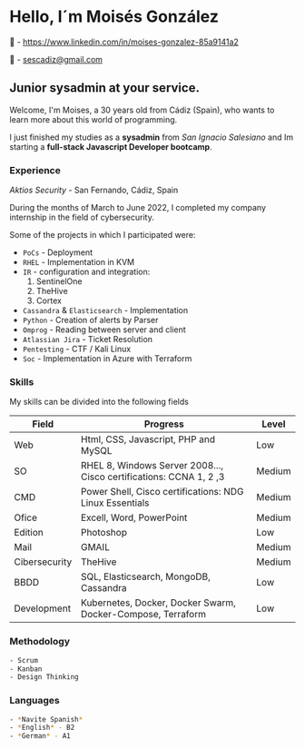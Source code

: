 
# Hello, I´m Moisés González

🏢 - https://www.linkedin.com/in/moises-gonzalez-85a9141a2

📧 - sescadiz@gmail.com

## Junior sysadmin at your service.

Welcome, I'm Moises, a 30 years old from Cádiz (Spain), who wants to learn more about this world of programming.

I just finished my studies as a **sysadmin** from *San Ignacio Salesiano* and Im starting a **full-stack Javascript Developer bootcamp**.

### Experience

*Aktios Security* - San Fernando, Cádiz, Spain

During the months of March to June 2022, I completed my company internship in the field of cybersecurity.
    
Some of the projects in which I participated were:
        
* `PoCs` - Deployment
* `RHEL` - Implementation in KVM
* `IR` - configuration and integration:
    1. SentinelOne
    2. TheHive
    3. Cortex
* `Cassandra` & `Elasticsearch` - Implementation
* `Python` - Creation of alerts by Parser
* `Omprog` - Reading between server and client
* `Atlassian Jira` - Ticket Resolution
* `Pentesting` - CTF / Kali Linux
* `Soc` - Implementation in Azure with Terraform

### Skills

My skills can be divided into the following fields

| Field        | Progress                                                            | Level  |
| ------------ | ------------------------------------------------------------------- | -------|
| Web          | Html, CSS, Javascript, PHP and MySQL                                | Low    |
| SO           | RHEL 8, Windows Server 2008..., Cisco certifications: CCNA 1, 2 ,3  | Medium |
| CMD          | Power Shell, Cisco certifications: NDG Linux Essentials             | Medium |
| Ofice        | Excell, Word, PowerPoint                                            | Medium |
| Edition      | Photoshop                                                           | Low    |
| Mail         | GMAIL                                                               | Medium |
| Cibersecurity| TheHive                                                             | Medium |
| BBDD         | SQL, Elasticsearch, MongoDB, Cassandra                              | Low    |
| Development  | Kubernetes, Docker, Docker Swarm, Docker-Compose, Terraform         | Low    | 

### Methodology

```sh
- Scrum
- Kanban
- Design Thinking
```

### Languages

```sh
- *Navite Spanish*
- *English* - B2
- *German* - A1
```
